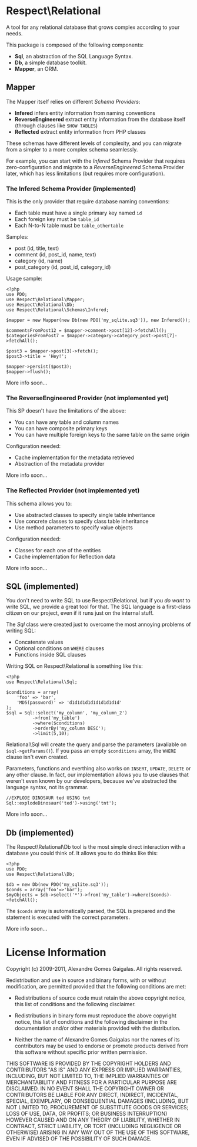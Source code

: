 Respect\Relational
==================

A tool for any relational database that grows complex according to your needs.

This package is composed of the following components:

 * **Sql**, an abstraction of the SQL Language Syntax.
 * **Db**, a simple database toolkit.
 * **Mapper**, an ORM.

Mapper
------

The Mapper itself relies on different *Schema Providers*:

 * **Infered** infers entity information from naming conventions
 * **ReverseEngineered** extract entity information from the database itself
   (through clauses like `SHOW TABLES`)
 * **Reflected** extract entity information from PHP classes

These schemas have different levels of complexity, and you can migrate from a
simpler to a more complex schema seamlessly.

For example, you can start with the *Infered* Schema Provider that requires
zero-configuration and migrate to a *ReverseEngineered* Schema Provider
later, which has less limitations (but requires more configuration).

### The Infered Schema Provider (implemented)

This is the only provider that require database naming conventions:

 * Each table must have a single primary key named `id`
 * Each foreign key must be `table_id`
 * Each N-to-N table must be `table_othertable`

Samples:

  * post (id, title, text)
  * comment (id, post_id, name, text)
  * category (id, name)
  * post_category (id, post_id, category_id)

Usage sample:

    <?php
    use PDO;
    use Respect\Relational\Mapper;
    use Respect\Relational\Db;
    use Respect\Relational\Schemas\Infered;

    $mapper = new Mapper(new Db(new PDO('my_sqlite.sq3')), new Infered());

    $commentsFromPost12 = $mapper->comment->post[12]->fetchAll();
    $categoriesFromPost7 = $mapper->category->category_post->post[7]->fetchAll();

    $post3 = $mapper->post[3]->fetch();
    $post3->title = 'Hey!';

    $mapper->persist($post3);
    $mapper->flush();

More info soon...

### The ReverseEngineered Provider (not implemented yet)

This SP doesn't have the limitations of the above:

  * You can have any table and column names
  * You can have composite primary keys
  * You can have multiple foreign keys to the same table on the same origin

Configuration needed:

  * Cache implementation for the metadata retrieved
  * Abstraction of the metadata provider

More info soon...

### The Reflected Provider (not implemented yet)

This schema allows you to:

  * Use abstracted classes to specify single table inheritance
  * Use concrete classes to specify class table inheritance
  * Use method parameters to specify value objects

Configuration needed:

  * Classes for each one of the entities
  * Cache implementation for Reflection data

More info soon...

SQL (implemented)
---

You don't need to write SQL to use Respect\Relational, but if you *do want* to
write SQL, we provide a great tool for that. The SQL language is a first-class
citizen on our project, even if it runs just on the internal stuff.

The *Sql* class were created just to overcome the most annoying problems of
writing SQL:

 * Concatenate values
 * Optional conditions on `WHERE` clauses
 * Functions inside SQL clauses

Writing SQL on Respect\Relational is something like this:

    <?php
    use Respect\Relational\Sql;

    $conditions = array(
        'foo' => 'bar',
        'MD5(password)' => 'd1d1d1d1d1d1d1d1d1d'
    );
    $sql = Sql::select('my_column', 'my_column_2')
              ->from('my_table')
              ->where($conditions)
              ->orderBy('my_column DESC');
              ->limit(5,10);

Relational\Sql will create the query and parse the parameters (avaliable
on `$sql->getParams()`). If you pass an empty `$conditions` array, the `WHERE`
clause isn't even created.

Parameters, functions and everthing also works on `INSERT`, `UPDATE`, `DELETE`
or any other clause. In fact, our implementation allows you to use clauses that
weren't even known by our developers, because we've abstracted the language
syntax, not its grammar.

    //EXPLODE DINOSAUR ted USING tnt
    Sql::explodeDinosaur('ted')->using('tnt');

More info soon...

Db (implemented)
--

The Respect\Relational\Db tool is the most simple direct interaction with
a database you could think of. It allows you to do thinks like this:

    <?php
    use PDO;
    use Respect\Relational\Db;

    $db = new Db(new PDO('my_sqlite.sq3'));
    $conds = array('foo'=>'bar');
    $myObjects = $db->select('*')->from('my_table')->where($conds)->fetchAll();

The `$conds` array is automatically parsed, the SQL is prepared and the statement
is executed with the correct parameters.

More info soon...

License Information
===================

Copyright (c) 2009-2011, Alexandre Gomes Gaigalas.
All rights reserved.

Redistribution and use in source and binary forms, with or without modification,
are permitted provided that the following conditions are met:

* Redistributions of source code must retain the above copyright notice,
  this list of conditions and the following disclaimer.

* Redistributions in binary form must reproduce the above copyright notice,
  this list of conditions and the following disclaimer in the documentation
  and/or other materials provided with the distribution.

* Neither the name of Alexandre Gomes Gaigalas nor the names of its
  contributors may be used to endorse or promote products derived from this
  software without specific prior written permission.

THIS SOFTWARE IS PROVIDED BY THE COPYRIGHT HOLDERS AND CONTRIBUTORS "AS IS" AND
ANY EXPRESS OR IMPLIED WARRANTIES, INCLUDING, BUT NOT LIMITED TO, THE IMPLIED
WARRANTIES OF MERCHANTABILITY AND FITNESS FOR A PARTICULAR PURPOSE ARE
DISCLAIMED. IN NO EVENT SHALL THE COPYRIGHT OWNER OR CONTRIBUTORS BE LIABLE FOR
ANY DIRECT, INDIRECT, INCIDENTAL, SPECIAL, EXEMPLARY, OR CONSEQUENTIAL DAMAGES
(INCLUDING, BUT NOT LIMITED TO, PROCUREMENT OF SUBSTITUTE GOODS OR SERVICES;
LOSS OF USE, DATA, OR PROFITS; OR BUSINESS INTERRUPTION) HOWEVER CAUSED AND ON
ANY THEORY OF LIABILITY, WHETHER IN CONTRACT, STRICT LIABILITY, OR TORT
(INCLUDING NEGLIGENCE OR OTHERWISE) ARISING IN ANY WAY OUT OF THE USE OF THIS
SOFTWARE, EVEN IF ADVISED OF THE POSSIBILITY OF SUCH DAMAGE.